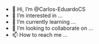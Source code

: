 - 👋 Hi, I’m @Carlos-EduardoCS
- 👀 I’m interested in ...
- 🌱 I’m currently learning ...
- 💞️ I’m looking to collaborate on ...
- 📫 How to reach me ...

<!---
Carlos-EduardoCS/Carlos-EduardoCS is a ✨ special ✨ repository because its `README.md` (this file) appears on your GitHub profile.
You can click the Preview link to take a look at your changes.
--->
